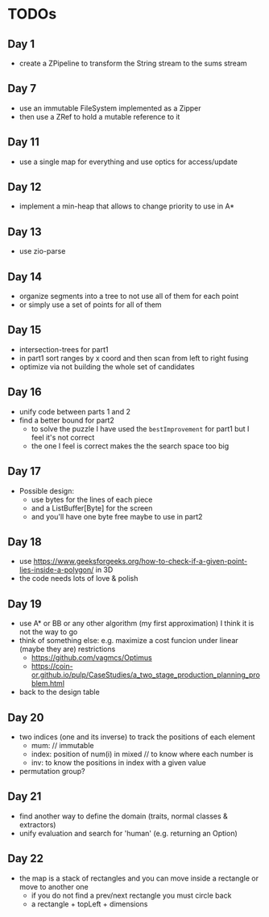 # TODOs

## Day 1

- create a ZPipeline to transform the String stream to the sums stream

## Day 7

- use an immutable FileSystem implemented as a Zipper
- then use a ZRef to hold a mutable reference to it

## Day 11

- use a single map for everything and use optics for access/update

## Day 12

- implement a min-heap that allows to change priority to use in A*

## Day 13

- use zio-parse

## Day 14

- organize segments into a tree to not use all of them for each point
- or simply use a set of points for all of them

## Day 15

- intersection-trees for part1
- in part1 sort ranges by x coord and then scan from left to right fusing
- optimize via not building the whole set of candidates

## Day 16

- unify code between parts 1 and 2
- find a better bound for part2
  - to solve the puzzle I have used the `bestImprovement` for part1 but I feel it's not correct
  - the one I feel is correct makes the the search space too big

## Day 17

- Possible design:
  - use bytes for the lines of each piece
  - and a ListBuffer[Byte] for the screen
  - and you'll have one byte free maybe to use in part2

## Day 18

- use <https://www.geeksforgeeks.org/how-to-check-if-a-given-point-lies-inside-a-polygon/> in 3D
- the code needs lots of love & polish

## Day 19

- use A* or BB or any other algorithm (my first approximation) I think it is not the way to go
- think of something else: e.g. maximize a cost funcion under linear (maybe they are) restrictions
  - <https://github.com/vagmcs/Optimus>
  - <https://coin-or.github.io/pulp/CaseStudies/a_two_stage_production_planning_problem.html>
- back to the design table

## Day 20

- two indices (one and its inverse) to track the positions of each element
  - mum:   // immutable
  - index: position of num(i) in mixed // to know where each number is
  - inv:   to know the positions in index with a given value
- permutation group?

## Day 21

- find another way to define the domain (traits, normal classes & extractors)
- unify evaluation and search for 'human' (e.g. returning an Option)

## Day 22

- the map is a stack of rectangles and you can move inside a rectangle or move to another one
  - if you do not find a prev/next rectangle you must circle back
  - a rectangle + topLeft + dimensions
